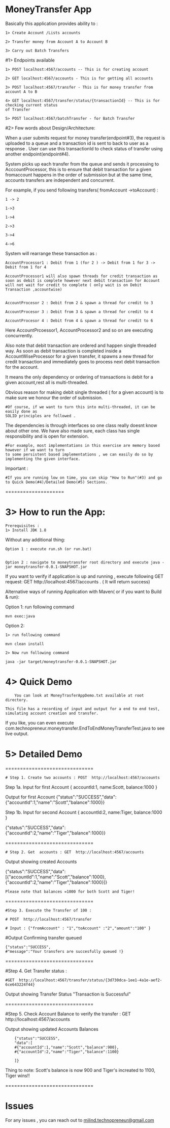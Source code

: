 #  MoneyTransfer App


Basically this application provides ability to :

    1> Create Account /Lists accounts

    2> Transfer money from Account A to Account B

    3> Carry out Batch Transfers 


  #1> Endpoints available
  
	1> POST localhost:4567/accounts -- This is for creating account

	2> GET localhost:4567/accounts - This is for getting all accounts

	3> POST localhost:4567/transfer - This is for money transfer from account A to B

	4> GET localhost:4567/transfer/status/{transactionId} -- This is for checking current status 
	of Transfer

	5> POST localhost:4567/batchTransfer - for Batch Transfer


#2> Few words about Design/Architecture:

When a user submits request for money transfer(endpoint#3), the request is uploaded to a queue and a transaction id is sent to back to user as a response . User can use this transactionId to check status of transfer using another endpoint(endpoint#4).

System picks up each transfer from the queue and sends it processing to AcccountProcessor, this is to ensure that debit transaction for a given fromaccount happens in the order of submission but at the same time, accounts transfers are independent and concurrent.

For example, if you send following transfers( fromAccount ->toAccount) :

	1 -> 2

	1->3

	1->4

	2->3

	3->4

	4->6


System will rearrange these transaction as :

	AccountProcessor1 : Debit from 1 (for 2 ) -> Debit from 1 for 3 -> Debit from 1 for 4 

	AccountProcessor1 will also spawn threads for credit transaction as soon as debit is complete however next debit transaction for Account will not wait for credit to complete ( only wait is on Debit Transaction ,accountwise)

					
	AccountProcesor 2 : Debit from 2 & spawn a thread for credit to 3

	AccountProcesor 3 : Debit from 3 & spawn a thread for credit to 4

	AccountProcesor 4 : Debit from 4 & spawn a thread for credit to 6


Here AccountPrcoessor1, AccountProcessor2 and so on are executing concurrently.

Also note that debit transaction are ordered and happen single threaded way. 
As soon as debit transaction is completed inside a AccountWiseProcessor for a given transfer, it spawns a new thread for credit transaction and immediately goes to process next debit transaction for the account.


It means the only dependency or ordering of transactions is debit for a given account,rest all is multi-threaded.

Obvious reason for making debit single threaded ( for a given account) is to make sure we honour the order of submission.

	#Of course, if we want to turn this into multi-threaded, it can be easily done as 
	SOLID principles are followed .

The dependencies is through interfaces so one class really doesnt know about other one. We have also made sure, each class has single responsibility and is open for extension. 

	#For example, most implementations in this exercise are memory based however if we want to turn
	to some persistent based implementations , we can easily do so by implementing the given interface.
	
Important :

 	#If you are running low on time, you can skip "How to Run"(#3) and go to Quick Demo(#4)/Detailed Demo(#5) Sections.

====================
# 3> How to run the App:


	Prerequisites : 
	1> Install JDK 1.8 

 Without any additional thing:
 
	Option 1 : execute run.sh (or run.bat) 


	Option 2 : navigate to moneytransfer root directory and execute java -jar moneytransfer-0.0.1-SNAPSHOT.jar

If you want to verify if application is up and running , execute following GET request:
GET http://localhost:4567/accounts . ( It will return success)

Alternative ways of running Application with Maven( or if you want to Build & run):


Option 1: 
	run following command 

	mvn exec:java

Option 2: 

	1> run following command 

	mvn clean install

	2> Now run following command

	java -jar target/moneytransfer-0.0.1-SNAPSHOT.jar


# 4> Quick Demo 
        You can look at MoneyTrasferAppDemo.txt available at root directory.

	This file has a recording of input and output for a end to end test, simulating account creation and transfer.


If you like, you can even execute com.technopreneur.moneytransfer.EndToEndMoneyTransferTest.java to see live output.


# 5> Detailed Demo 
==============================

	# Step 1. Create two accounts : POST  http://localhost:4567/accounts
Step 1a. Input for first Account
{
 accountId:1,
 name:Scott,
 balance:1000
}

Output for first Account
{"status":"SUCCESS","data":{"accountId":1,"name":"Scott","balance":1000}}

Step 1b. Input for second Account
{
 accountId:2,
 name:Tiger,
 balance:1000
}


{"status":"SUCCESS","data":{"accountId":2,"name":"Tiger","balance":1000}}

==============================

	# Step 2. Get  accounts : GET  http://localhost:4567/accounts
Output showing created Accounts


{"status":"SUCCESS","data":[{"accountId":1,"name":"Scott","balance":1000},{"accountId":2,"name":"Tiger","balance":1000}]}

	Please note that balances =1000 for both Scott and Tiger!

==============================

	#Step 3. Execute the Transfer of 100 : 

	# POST  http://localhost:4567/transfer 

	# Input : {"fromAccount" : "1","toAccount" :"2","amount":"100" }


#Output 
Confirming transfer queued

	{"status":"SUCCESS",
	#"message":"Your transfers are succesfully queued !} 

==============================


#Step 4. Get  Transfer status : 

	#GET  http://localhost:4567/transfer/status/{3d730dca-1ee1-4a1e-aef2-6ce643224f44}

Output showing Transfer Status
	 "Transaction is Successful"

==============================

#Step 5. Check Account Balance to verify the transfer : GET  http://localhost:4567/accounts

Output showing updated Accounts Balances

		{"status":"SUCCESS",
		"data":[
		#{"accountId":1,"name":"Scott","balance":900},
		#{"accountId":2,"name":"Tiger","balance":1100}

		]}

Thing to note:
		Scott's balance is now 900 and Tiger's increated to 1100, Tiger wins!!

==============================


# Issues
For any issues , you can reach out to milind.technopreneur@gmail.com
